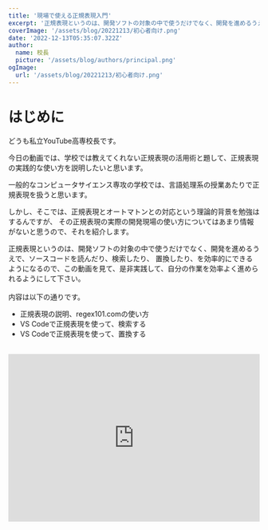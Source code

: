 ```yaml
---
title: '現場で使える正規表現入門'
excerpt: '正規表現というのは、開発ソフトの対象の中で使うだけでなく、開発を進めるうえで、ソースコードを読んだり、検索したり、置換したり、を効率的にできるようになるので、この動画を見て、是非実践して、自分の作業を効率よく進められるようにして下さい。'
coverImage: '/assets/blog/20221213/初心者向け.png'
date: '2022-12-13T05:35:07.322Z'
author:
  name: 校長
  picture: '/assets/blog/authors/principal.png'
ogImage:
  url: '/assets/blog/20221213/初心者向け.png'
---
```

# はじめに
どうも私立YouTube高専校長です。

今日の動画では、学校では教えてくれない正規表現の活用術と題して、正規表現の実践的な使い方を説明したいと思います。

一般的なコンピュータサイエンス専攻の学校では、言語処理系の授業あたりで正規表現を扱うと思います。

しかし、そこでは、正規表現とオートマトンとの対応という理論的背景を勉強はするんですが、
その正規表現の実際の開発現場の使い方についてはあまり情報がないと思うので、それを紹介します。

正規表現というのは、開発ソフトの対象の中で使うだけでなく、開発を進めるうえで、ソースコードを読んだり、検索したり、
置換したり、を効率的にできるようになるので、この動画を見て、是非実践して、自分の作業を効率よく進められるようにして下さい。
<br/><br/>
内容は以下の通りです。
- 正規表現の説明、regex101.comの使い方
- VS Codeで正規表現を使って、検索する
- VS Codeで正規表現を使って、置換する

<br/>
<div style="position: relative; height:0px; width: 100%; padding-top: 66.6666%;">
  <iframe width="560" height="315" src="https://www.youtube.com/embed/RXVJfIhUb4M?enablejsapi=1" title="YouTube video player" frameborder="0" style="position: absolute; top: 0; left: 0; width: 100%; height: 100%;" allow="accelerometer; autoplay; clipboard-write; encrypted-media; gyroscope; picture-in-picture; web-share" allowfullscreen></iframe>
</div>